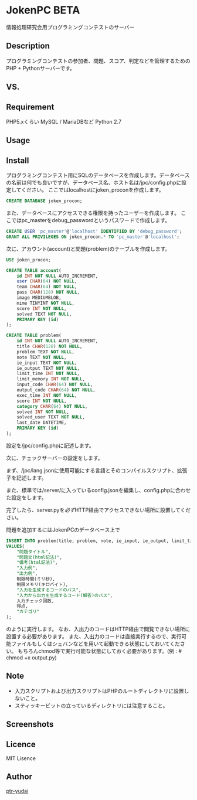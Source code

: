 JokenPC BETA
====

情報処理研究会用プログラミングコンテストのサーバー

## Description

プログラミングコンテストの参加者、問題、スコア、判定などを管理するためのPHP + Pythonサーバーです。

## VS. 

## Requirement

PHP5.xくらい
MySQL / MariaDBなど
Python 2.7

## Usage

## Install

プログラミングコンテスト用にSQLのデータベースを作成します。データベースの名前は何でも良いですが、データベース名、ホスト名は/jpc/config.phpに設定してください。
ここではlocalhostにjoken_proconを作成します。

```sql
CREATE DATABASE joken_procon;
```

また、データベースにアクセスできる権限を持ったユーザーを作成します。
ここではpc_masterをdebug_passwordというパスワードで作成します。

```sql
CREATE USER 'pc_master'@'localhost' IDENTIFIED BY 'debug_password';  
GRANT ALL PRIVILEGES ON joken_procon.* TO 'pc_master'@'localhost';
```

次に、アカウント(account)と問題(problem)のテーブルを作成します。

```sql
USE joken_procon;

CREATE TABLE account(
    id INT NOT NULL AUTO_INCREMENT,
    user CHAR(64) NOT NULL,
    team CHAR(64) NOT NULL,
    pass CHAR(128) NOT NULL,
    image MEDIUMBLOB,
    mime TINYINT NOT NULL,
    score INT NOT NULL,
    solved TEXT NOT NULL,
    PRIMARY KEY (id)
);

CREATE TABLE problem(
    id INT NOT NULL AUTO_INCREMENT,
    title CHAR(128) NOT NULL,
    problem TEXT NOT NULL,
    note TEXT NOT NULL,
    ie_input TEXT NOT NULL,
    ie_output TEXT NOT NULL,
    limit_time INT NOT NULL,
    limit_memory INT NOT NULL,
    input_code CHAR(64) NOT NULL,
    output_code CHAR(64) NOT NULL,
    exec_time INT NOT NULL,
    score INT NOT NULL,
    category CHAR(64) NOT NULL,
    solved INT NOT NULL,
    solved_user TEXT NOT NULL,
    last_date DATETIME,
    PRIMARY KEY (id)
);
```

設定を/jpc/config.phpに記述します。

次に、チェックサーバーの設定をします。

まず、/jpc/lang.jsonに使用可能にする言語とそのコンパイルスクリプト、拡張子を記述します。

また、標準では/server/に入っているconfig.jsonを編集し、config.phpに合わせた設定をします。

完了したら、server.pyを*必ず*HTTP経由でアクセスできない場所に設置してください。


問題を追加するにはJokenPCのデータベース上で

```sql
INSERT INTO problem(title, problem, note, ie_input, ie_output, limit_time, limit_memory, input_code, output_code, exec_time, score, category)
VALUES(
	"問題タイトル",
	"問題文(html記法)",
	"備考(html記法)",
	"入力例",
	"出力例",
	制限時間(ミリ秒),
	制限メモリ(キロバイト),
	"入力を生成するコードのパス",
	"入力から出力を生成するコード(解答)のパス",
	入力チェック回数,
	得点,
	"カテゴリ"
);
```

のように実行します。
なお、入出力のコードはHTTP経由で閲覧できない場所に設置する必要があります。
また、入出力のコードは直接実行するので、実行可能ファイルもしくはシェバンなどを用いて起動できる状態にしておいてください。
もちろんchmod等で実行可能な状態にしておく必要があります。(例 : # chmod +x output.py)

## Note

* 入力スクリプトおよび出力スクリプトはPHPのルートディレクトリに設置しないこと。  
* スティッキービットの立っているディレクトリには注意すること。  

## Screenshots


## Licence

MIT Lisence

## Author

[ptr-yudai](https://github.com/ptr-yudai)
